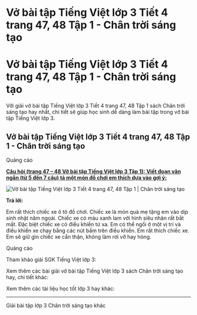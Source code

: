 # Vở bài tập Tiếng Việt lớp 3 Tiết 4 trang 47, 48 Tập 1 - Chân trời sáng tạo

# Vở bài tập Tiếng Việt lớp 3 Tiết 4 trang 47, 48 Tập 1 - Chân trời sáng tạo

Với giải vở bài tập Tiếng Việt lớp 3 Tiết 4 trang 47, 48 Tập 1 sách Chân trời sáng tạo hay nhất, chi tiết sẽ giúp học sinh dễ dàng làm bài tập trong vở bài tập Tiếng Việt lớp 3.

## Vở bài tập Tiếng Việt lớp 3 Tiết 4 trang 47, 48 Tập 1 - Chân trời sáng tạo

Quảng cáo

[**Câu hỏi (trang 47 – 48 Vở bài tập Tiếng Việt lớp 3 Tập 1):** **Viết đoạn văn ngắn (từ 5 đến 7 câu) tả một món đồ chơi em thích dựa vào gợi ý:**](https://vietjack.com/vbt-tieng-viet-3-ct/viet-doan-van-ngan-tu-5-den-7-cau-ta-mot-mon-do-choi-em-thich-vm.jsp)

![Vở bài tập Tiếng Việt lớp 3 Tiết 4 trang 47, 48 Tập 1 | Chân trời sáng tạo](https://vietjack.com/vbt-tieng-viet-3-ct/images/tiet-4-trang-47-48.PNG)

**Trả lời:**

Em rất thích chiếc xe ô tô đồ chơi. Chiếc xe là món quà mẹ tặng em vào dịp sinh nhật năm ngoái. Chiếc xe có màu xanh lam với hình siêu nhân rất bắt mắt. Đặc biệt chiếc xe có điều khiển từ xa. Em có thể ngồi ở một vị trí và điều khiển xe chạy bằng các nút bấm trên điều khiển. Em rất thích chiếc xe. Em sẽ giữ gìn chiếc xe cẩn thận, không làm rơi vỡ hay hỏng.

Quảng cáo

Tham khảo giải SGK Tiếng Việt lớp 3:

Xem thêm các bài giải vở bài tập Tiếng Việt lớp 3 sách Chân trời sáng tạo hay, chi tiết khác:

Xem thêm các tài liệu học tốt lớp 3 hay khác:

* * *

Giải bài tập lớp 3 Chân trời sáng tạo khác
